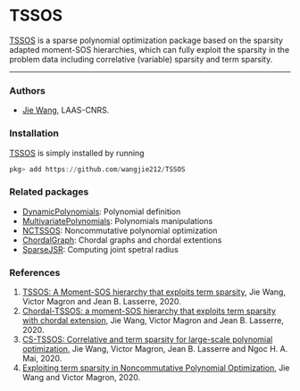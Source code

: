 # TSSOS

[TSSOS](https://github.com/wangjie212/TSSOS) is a sparse polynomial optimization package
based on the sparsity adapted moment-SOS hierarchies, which can fully exploit the sparsity in the problem data including correlative (variable) sparsity and term sparsity.

---

### Authors

- [Jie Wang](https://wangjie212.github.io/jiewang),  LAAS-CNRS.

### Installation

[TSSOS](https://github.com/wangjie212/TSSOS) is simply installed by running

```julia
pkg> add https://github.com/wangjie212/TSSOS
```

### Related packages

- [DynamicPolynomials](https://github.com/JuliaAlgebra/DynamicPolynomials.jl): Polynomial definition
- [MultivariatePolynomials](https://github.com/JuliaAlgebra/MultivariatePolynomials.jl): Polynomials manipulations
- [NCTSSOS](https://github.com/wangjie212/NCTSSOS): Noncommutative polynomial optimization
- [ChordalGraph](https://github.com/wangjie212/ChordalGraph): Chordal graphs and chordal extentions
- [SparseJSR](https://github.com/wangjie212/SparseJSR): Computing joint spetral radius

### References

1. [TSSOS: A Moment-SOS hierarchy that exploits term sparsity](https://arxiv.org/abs/1912.08899), Jie Wang, Victor Magron and Jean B. Lasserre, 2020.
2. [Chordal-TSSOS: a moment-SOS hierarchy that exploits term sparsity with chordal extension](https://arxiv.org/abs/2003.03210), Jie Wang, Victor Magron and Jean B. Lasserre, 2020.
3. [CS-TSSOS: Correlative and term sparsity for large-scale polynomial optimization](https://arXiv:2005.02828), Jie Wang, Victor Magron, Jean B. Lasserre and Ngoc H. A. Mai, 2020.
4. [Exploiting term sparsity in Noncommutative Polynomial Optimization](https://arxiv.org/abs/2010.06956), Jie Wang and Victor Magron, 2020.

